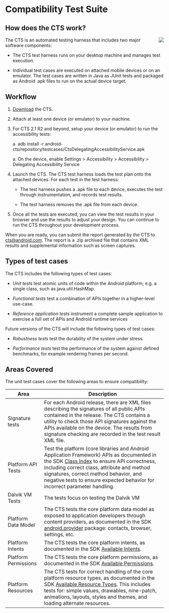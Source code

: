 # Compatibility Test Suite #

## How does the CTS work? ##

<div style="float: right">
    <img src="/images/cts-0.png">
</div>

The CTS is an automated testing harness that includes two major software components:

- The CTS test harness runs on your desktop machine and manages test execution.

- Individual test cases are executed on attached mobile devices or on an
emulator. The test cases are written in Java as JUnit tests and packaged as
Android .apk files to run on the actual device target.

## Workflow ##

1. [Download](downloads.html) the CTS.

1. Attach at least one device (or emulator) to your machine.

1. For CTS 2.1 R2 and beyond, setup your device (or emulator) to run the accessibility tests:

    a. adb install -r android-cts/repository/testcases/CtsDelegatingAccessibilityService.apk

    a. On the device, enable Settings > Accessibility > Accessibility > Delegating Accessibility Service

1. Launch the CTS. The CTS test harness loads the test plan onto the attached devices. For each test in the test harness:

    - The test harness pushes a .apk file to each device, executes the test through instrumentation, and records test results.

    - The test harness removes the .apk file from each device.

1. Once all the tests are executed, you can view the test results in your browser and use the results to adjust your design. You can continue to run the CTS throughout your development process.

When you are ready, you can submit the report generated by the CTS to cts@android.com. The report is a .zip archived file that contains XML results and supplemental information such as screen captures.

## Types of test cases ##

The CTS includes the following types of test cases:

- *Unit tests* test atomic units of code within the Android platform; e.g. a single class, such as java.util.HashMap.

- *Functional tests* test a combination of APIs together in a higher-level use-case.

- *Reference application tests* instrument a complete sample application to exercise a full set of APIs and Android runtime services

Future versions of the CTS will include the following types of test cases:

- *Robustness tests* test the durability of the system under stress.

- *Performance tests* test the performance of the system against defined benchmarks, for example rendering frames per second.

## Areas Covered ##

The unit test cases cover the following areas to ensure compatibility:

Area | Description 
-----|-------------
Signature tests  |  For each Android release, there are XML files describing the signatures of all public APIs contained in the release. The CTS contains a utility to check those API signatures against the APIs available on the device. The results from signature checking are recorded in the test result XML file.
Platform API Tests  |  Test the platform (core libraries and Android Application Framework) APIs as documented in the SDK [Class Index](http://code.google.com/android/reference/classes.html) to ensure API correctness, including correct class, attribute and method signatures, correct method behavior, and negative tests to ensure expected behavior for incorrect parameter handling.
Dalvik VM Tests  |  The tests focus on testing the Dalvik VM
Platform Data Model  |  The CTS tests the core platform data model as exposed to application developers through content providers, as documented in the SDK [android.provider](http://code.google.com/android/reference/android/provider/package-summary.html) package: contacts, browser, settings, etc.
Platform Intents  |  The CTS tests the core platform intents, as documented in the SDK [Available Intents](http://code.google.com/android/reference/available-intents.html).
Platform Permissions  |  The CTS tests the core platform permissions, as documented in the SDK [Available Permissions](http://code.google.com/android/reference/android/Manifest.permission.html).
Platform Resources  |  The CTS tests for correct handling of the core platform resource types, as documented in the SDK [Available Resource Types](http://code.google.com/android/reference/available-resources.html). This includes tests for: simple values, drawables, nine-patch, animations, layouts, styles and themes, and loading alternate resources.

